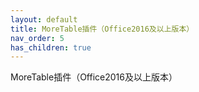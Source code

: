 ```yaml
---
layout: default
title: MoreTable插件（Office2016及以上版本）
nav_order: 5
has_children: true
---
```


MoreTable插件（Office2016及以上版本）
